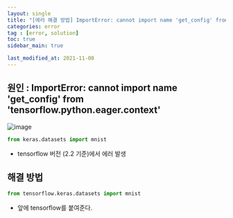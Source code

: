 ```yaml
---
layout: single
title: "[에러 해결 방법] ImportError: cannot import name 'get_config' from 'tensorflow.python.eager.context'"
categories: error
tag : [error, solution]
toc: true
sidebar_main: true

last_modified_at: 2021-11-08
---
```


## 원인 : ImportError: cannot import name 'get_config' from 'tensorflow.python.eager.context'

![image](https://user-images.githubusercontent.com/78655692/140678193-1d8873d5-a2f5-48e0-bd46-8c1b5a5c6545.png)

```python
from keras.datasets import mnist
```

- tensorflow 버전 (2.2 기준)에서 에러 발생

## 해결 방법 

```python
from tensorflow.keras.datasets import mnist
```

- 앞에 tensorflow를 붙여준다.